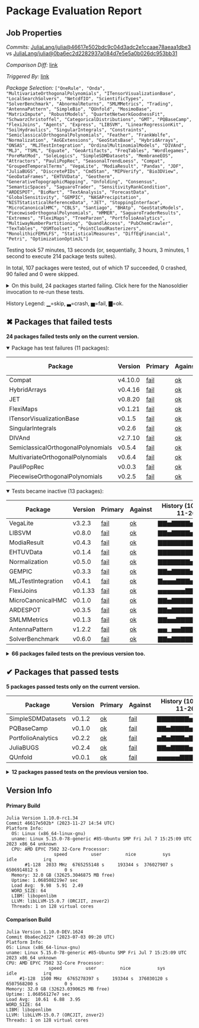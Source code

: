 # Package Evaluation Report

## Job Properties

*Commits:* [JuliaLang/julia@46617e502bdc9c04d3adc2e1ccaae78aeaa1dbe3](https://github.com/JuliaLang/julia/commit/46617e502bdc9c04d3adc2e1ccaae78aeaa1dbe3) vs [JuliaLang/julia@0ba6ec2d2282937a084d7e5e5a0b026dc953bb31](https://github.com/JuliaLang/julia/commit/0ba6ec2d2282937a084d7e5e5a0b026dc953bb31)

*Comparison Diff:* [link](https://github.com/JuliaLang/julia/compare/0ba6ec2d2282937a084d7e5e5a0b026dc953bb31...46617e502bdc9c04d3adc2e1ccaae78aeaa1dbe3)

*Triggered By:* [link](https://github.com/JuliaLang/julia/pull/52045#issuecomment-1829625331)

*Package Selection:* `["OneRule", "Onda", "MultivariateOrthogonalPolynomials", "ITensorVisualizationBase", "LocalSearchSolvers", "NetcdfIO", "ScientificTypes", "SolverBenchmark", "AbnormalReturns", "SMLMMetrics", "Trading", "AntennaPattern", "SimpleBio", "QUnfold", "MosimoBase", "MatrixImpute", "RobustModels", "QuartetNetworkGoodnessFit", "SchwarzChristoffel", "CategoricalDistributions", "GMT", "PQBaseCamp", "FlexiJoins", "Agents", "Express", "LIBSVM", "LinearRegressionKit", "SoilHydraulics", "SingularIntegrals", "Constraints", "SemiclassicalOrthogonalPolynomials", "Feather", "FrankWolfe", "Normalization", "AoGExtensions", "GeoStatsBase", "HybridArrays", "ONSAS", "MLJTestIntegration", "OrdinalMultinomialModels", "DIVAnd", "MLJ", "TSML", "Equate", "GeoArtifacts", "FreqTables", "Wordlegames", "PoreMatMod", "SoleLogics", "SimpleSDMDatasets", "MembraneEOS", "Attractors", "PauliPopRec", "SeasonalTrendLoess", "Compat", "GroupedTemporalTerms", "VegaLite", "ModiaResult", "Pandas", "JDF", "JuliaBUGS", "DiscretePIDs", "CmdStan", "MIPVerify", "Bio3DView", "GeoDataFrames", "EHTUVData", "Geotherm", "GenerativeTopographicMapping", "Unfolding", "Consensus", "SemanticSpaces", "SaguaroTrader", "SensitivityRankCondition", "ARDESPOT", "BioMart", "TextAnalysis", "ForecastData", "GlobalSensitivity", "GEMPIC", "NASAPrecipitation", "NISTStatisticalReferenceData", "JET", "StoppingInterface", "MicroCanonicalHMC", "CBLS", "Santiago", "BHAtp", "GeoStatsModels", "PiecewiseOrthogonalPolynomials", "HMMER", "SaguaroTraderResults", "Extremes", "FlexiMaps", "TreeParzen", "PortfolioAnalytics", "MultiwayNumberPartitioning", "QuandlAccess", "PubChemCrawler", "TexTables", "OSMToolset", "PointCloudRasterizers", "MonolithicFEMVLFS", "StatisticalMeasures", "DiffEqFinancial", "Petri", "OptimizationOptimJL"]`

Testing took 57 minutes, 13 seconds (or, sequentially, 3 hours, 3 minutes, 1 second to execute 214 package tests suites).

In total, 107 packages were tested, out of which 17 succeeded, 0 crashed, 90 failed and 0 were skipped.


<details><summary>On this build, 24 packages started failing. Click here for the Nanosoldier invocation to re-run these tests.</summary>
<p>

```
@nanosoldier `runtests(["HybridArrays", "PauliPopRec", "Compat", "GEMPIC", "FlexiMaps", "ModiaResult", "EHTUVData", "MLJTestIntegration", "JET", "SingularIntegrals", "VegaLite", "Normalization", "ITensorVisualizationBase", "FlexiJoins", "MicroCanonicalHMC", "DIVAnd", "LIBSVM", "SemiclassicalOrthogonalPolynomials", "ARDESPOT", "SMLMMetrics", "PiecewiseOrthogonalPolynomials", "AntennaPattern", "MultivariateOrthogonalPolynomials", "SolverBenchmark"])`
```

</p>
</details>


History Legend: ▁=skip, ▃=crash, ▅=fail, ▇=ok.

## ✖ Packages that failed tests

**24 packages failed tests only on the current version.**

<details open><summary>Package has test failures (11 packages):</summary>
<p>


| Package | Version | Primary | Against | History (10-28 to 11-26) |
| ------- | ------- | ------- | ------- | ------- |
| Compat | v4.10.0 | [fail](https://s3.amazonaws.com/julialang-reports/nanosoldier/pkgeval/by_hash/46617e5_vs_0ba6ec2/Compat.primary.log) | [ok](https://s3.amazonaws.com/julialang-reports/nanosoldier/pkgeval/by_hash/46617e5_vs_0ba6ec2/Compat.against.log) | <span class="history">▇▇▇▇▇▅▅▅▅▅▅▅▅</span> |
| HybridArrays | v0.4.16 | [fail](https://s3.amazonaws.com/julialang-reports/nanosoldier/pkgeval/by_hash/46617e5_vs_0ba6ec2/HybridArrays.primary.log) | [ok](https://s3.amazonaws.com/julialang-reports/nanosoldier/pkgeval/by_hash/46617e5_vs_0ba6ec2/HybridArrays.against.log) | <span class="history">▇▇▅▇▇▇▇▇▇▇▇▇▇</span> |
| JET | v0.8.20 | [fail](https://s3.amazonaws.com/julialang-reports/nanosoldier/pkgeval/by_hash/46617e5_vs_0ba6ec2/JET.primary.log) | [ok](https://s3.amazonaws.com/julialang-reports/nanosoldier/pkgeval/by_hash/46617e5_vs_0ba6ec2/JET.against.log) | <span class="history">▅▅▅▅▅▅▅▅▅▅▅▅▅</span> |
| FlexiMaps | v0.1.21 | [fail](https://s3.amazonaws.com/julialang-reports/nanosoldier/pkgeval/by_hash/46617e5_vs_0ba6ec2/FlexiMaps.primary.log) | [ok](https://s3.amazonaws.com/julialang-reports/nanosoldier/pkgeval/by_hash/46617e5_vs_0ba6ec2/FlexiMaps.against.log) | <span class="history">▅▅▅▅▅▅▅▅▅▅▅▅▅</span> |
| ITensorVisualizationBase | v0.1.5 | [fail](https://s3.amazonaws.com/julialang-reports/nanosoldier/pkgeval/by_hash/46617e5_vs_0ba6ec2/ITensorVisualizationBase.primary.log) | [ok](https://s3.amazonaws.com/julialang-reports/nanosoldier/pkgeval/by_hash/46617e5_vs_0ba6ec2/ITensorVisualizationBase.against.log) | <span class="history">▅▅▅▅▇▇▇▇▇▅▅▅▅</span> |
| SingularIntegrals | v0.2.6 | [fail](https://s3.amazonaws.com/julialang-reports/nanosoldier/pkgeval/by_hash/46617e5_vs_0ba6ec2/SingularIntegrals.primary.log) | [ok](https://s3.amazonaws.com/julialang-reports/nanosoldier/pkgeval/by_hash/46617e5_vs_0ba6ec2/SingularIntegrals.against.log) | <span class="history">▅▅▅▅▅▅▅▅▅▅▅▅▅</span> |
| DIVAnd | v2.7.10 | [fail](https://s3.amazonaws.com/julialang-reports/nanosoldier/pkgeval/by_hash/46617e5_vs_0ba6ec2/DIVAnd.primary.log) | [ok](https://s3.amazonaws.com/julialang-reports/nanosoldier/pkgeval/by_hash/46617e5_vs_0ba6ec2/DIVAnd.against.log) | <span class="history">▅▇▅▇▅▇▇▇▅▇▅▅▅</span> |
| SemiclassicalOrthogonalPolynomials | v0.5.4 | [fail](https://s3.amazonaws.com/julialang-reports/nanosoldier/pkgeval/by_hash/46617e5_vs_0ba6ec2/SemiclassicalOrthogonalPolynomials.primary.log) | [ok](https://s3.amazonaws.com/julialang-reports/nanosoldier/pkgeval/by_hash/46617e5_vs_0ba6ec2/SemiclassicalOrthogonalPolynomials.against.log) | <span class="history">▅▅▅▅▅▅▅▅▅▅▅▅▅</span> |
| MultivariateOrthogonalPolynomials | v0.6.4 | [fail](https://s3.amazonaws.com/julialang-reports/nanosoldier/pkgeval/by_hash/46617e5_vs_0ba6ec2/MultivariateOrthogonalPolynomials.primary.log) | [ok](https://s3.amazonaws.com/julialang-reports/nanosoldier/pkgeval/by_hash/46617e5_vs_0ba6ec2/MultivariateOrthogonalPolynomials.against.log) | <span class="history">▅▅▅▅▅▅▅▅▅▅▅▅▅</span> |
| PauliPopRec | v0.0.3 | [fail](https://s3.amazonaws.com/julialang-reports/nanosoldier/pkgeval/by_hash/46617e5_vs_0ba6ec2/PauliPopRec.primary.log) | [ok](https://s3.amazonaws.com/julialang-reports/nanosoldier/pkgeval/by_hash/46617e5_vs_0ba6ec2/PauliPopRec.against.log) | <span class="history">▇▇▇▇▇▇▇▇▇▇▇▇▇</span> |
| PiecewiseOrthogonalPolynomials | v0.2.5 | [fail](https://s3.amazonaws.com/julialang-reports/nanosoldier/pkgeval/by_hash/46617e5_vs_0ba6ec2/PiecewiseOrthogonalPolynomials.primary.log) | [ok](https://s3.amazonaws.com/julialang-reports/nanosoldier/pkgeval/by_hash/46617e5_vs_0ba6ec2/PiecewiseOrthogonalPolynomials.against.log) | <span class="history">▅▅▅▅▅▅▅▅▅▅▅▅▅</span> |

</p>
</details>

<details open><summary>Tests became inactive (13 packages):</summary>
<p>


| Package | Version | Primary | Against | History (10-28 to 11-26) |
| ------- | ------- | ------- | ------- | ------- |
| VegaLite | v3.2.3 | [fail](https://s3.amazonaws.com/julialang-reports/nanosoldier/pkgeval/by_hash/46617e5_vs_0ba6ec2/VegaLite.primary.log) | [ok](https://s3.amazonaws.com/julialang-reports/nanosoldier/pkgeval/by_hash/46617e5_vs_0ba6ec2/VegaLite.against.log) | <span class="history">▇▇▅▇▇▇▇▅▅▅▅▅▅</span> |
| LIBSVM | v0.8.0 | [fail](https://s3.amazonaws.com/julialang-reports/nanosoldier/pkgeval/by_hash/46617e5_vs_0ba6ec2/LIBSVM.primary.log) | [ok](https://s3.amazonaws.com/julialang-reports/nanosoldier/pkgeval/by_hash/46617e5_vs_0ba6ec2/LIBSVM.against.log) | <span class="history">▇▇▅▇▇▇▇▅▇▅▅▇▅</span> |
| ModiaResult | v0.4.3 | [fail](https://s3.amazonaws.com/julialang-reports/nanosoldier/pkgeval/by_hash/46617e5_vs_0ba6ec2/ModiaResult.primary.log) | [ok](https://s3.amazonaws.com/julialang-reports/nanosoldier/pkgeval/by_hash/46617e5_vs_0ba6ec2/ModiaResult.against.log) | <span class="history">▇▇▇▇▇▇▇▇▇▇▇▇▇</span> |
| EHTUVData | v0.1.4 | [fail](https://s3.amazonaws.com/julialang-reports/nanosoldier/pkgeval/by_hash/46617e5_vs_0ba6ec2/EHTUVData.primary.log) | [ok](https://s3.amazonaws.com/julialang-reports/nanosoldier/pkgeval/by_hash/46617e5_vs_0ba6ec2/EHTUVData.against.log) | <span class="history">▇▇▇▇▇▇▇▇▅▇▅▇▇</span> |
| Normalization | v0.5.0 | [fail](https://s3.amazonaws.com/julialang-reports/nanosoldier/pkgeval/by_hash/46617e5_vs_0ba6ec2/Normalization.primary.log) | [ok](https://s3.amazonaws.com/julialang-reports/nanosoldier/pkgeval/by_hash/46617e5_vs_0ba6ec2/Normalization.against.log) | <span class="history">▇▇▇▇▇▇▇▅▅▅▅▅▅</span> |
| GEMPIC | v0.3.3 | [fail](https://s3.amazonaws.com/julialang-reports/nanosoldier/pkgeval/by_hash/46617e5_vs_0ba6ec2/GEMPIC.primary.log) | [ok](https://s3.amazonaws.com/julialang-reports/nanosoldier/pkgeval/by_hash/46617e5_vs_0ba6ec2/GEMPIC.against.log) | <span class="history">▇▇▅▇▇▇▇▅▅▅▅▇▅</span> |
| MLJTestIntegration | v0.4.1 | [fail](https://s3.amazonaws.com/julialang-reports/nanosoldier/pkgeval/by_hash/46617e5_vs_0ba6ec2/MLJTestIntegration.primary.log) | [ok](https://s3.amazonaws.com/julialang-reports/nanosoldier/pkgeval/by_hash/46617e5_vs_0ba6ec2/MLJTestIntegration.against.log) | <span class="history">▇▅▅▅▇▇▇▅▇▇▇▅▇</span> |
| FlexiJoins | v0.1.33 | [fail](https://s3.amazonaws.com/julialang-reports/nanosoldier/pkgeval/by_hash/46617e5_vs_0ba6ec2/FlexiJoins.primary.log) | [ok](https://s3.amazonaws.com/julialang-reports/nanosoldier/pkgeval/by_hash/46617e5_vs_0ba6ec2/FlexiJoins.against.log) | <span class="history">▅▅▅▅▅▅▇▇▇▅▇▅▅</span> |
| MicroCanonicalHMC | v0.1.0 | [fail](https://s3.amazonaws.com/julialang-reports/nanosoldier/pkgeval/by_hash/46617e5_vs_0ba6ec2/MicroCanonicalHMC.primary.log) | [ok](https://s3.amazonaws.com/julialang-reports/nanosoldier/pkgeval/by_hash/46617e5_vs_0ba6ec2/MicroCanonicalHMC.against.log) | <span class="history">▇▇▅▇▇▇▇▇▇▅▅▅▇</span> |
| ARDESPOT | v0.3.5 | [fail](https://s3.amazonaws.com/julialang-reports/nanosoldier/pkgeval/by_hash/46617e5_vs_0ba6ec2/ARDESPOT.primary.log) | [ok](https://s3.amazonaws.com/julialang-reports/nanosoldier/pkgeval/by_hash/46617e5_vs_0ba6ec2/ARDESPOT.against.log) | <span class="history">▇▇▅▇▇▇▇▇▅▅▇▇▅</span> |
| SMLMMetrics | v0.1.3 | [fail](https://s3.amazonaws.com/julialang-reports/nanosoldier/pkgeval/by_hash/46617e5_vs_0ba6ec2/SMLMMetrics.primary.log) | [ok](https://s3.amazonaws.com/julialang-reports/nanosoldier/pkgeval/by_hash/46617e5_vs_0ba6ec2/SMLMMetrics.against.log) | <span class="history">▇▇▅▅▇▇▇▇▅▅▇▅▅</span> |
| AntennaPattern | v1.2.2 | [fail](https://s3.amazonaws.com/julialang-reports/nanosoldier/pkgeval/by_hash/46617e5_vs_0ba6ec2/AntennaPattern.primary.log) | [ok](https://s3.amazonaws.com/julialang-reports/nanosoldier/pkgeval/by_hash/46617e5_vs_0ba6ec2/AntennaPattern.against.log) | <span class="history">▅▅▁▅▅▇▇▇▇▅▇▇▇</span> |
| SolverBenchmark | v0.6.0 | [fail](https://s3.amazonaws.com/julialang-reports/nanosoldier/pkgeval/by_hash/46617e5_vs_0ba6ec2/SolverBenchmark.primary.log) | [ok](https://s3.amazonaws.com/julialang-reports/nanosoldier/pkgeval/by_hash/46617e5_vs_0ba6ec2/SolverBenchmark.against.log) | <span class="history">▇▇▅▇▇▇▇▇▇▇▇▇▅</span> |

</p>
</details>

<details><summary><strong>66 packages failed tests on the previous version too.</strong></summary>
<p>

<details open><summary>Package has test failures (1 packages):</summary>
<p>


| Package | History (10-28 to 11-26) |
| ------- | ------- |
| [CategoricalDistributions v0.1.13](https://s3.amazonaws.com/julialang-reports/nanosoldier/pkgeval/by_hash/46617e5_vs_0ba6ec2/CategoricalDistributions.primary.log) | <span class="history">▇▇▇▇▇▇▇▇▇▇▇▇▇</span> |

</p>
</details>

<details open><summary>There were unidentified errors (1 packages):</summary>
<p>


| Package | History (10-28 to 11-26) |
| ------- | ------- |
| [FrankWolfe v0.3.1](https://s3.amazonaws.com/julialang-reports/nanosoldier/pkgeval/by_hash/46617e5_vs_0ba6ec2/FrankWolfe.primary.log) | <span class="history">▅▅▅▅▅▅▅▅▅▅▅▅▅</span> |

</p>
</details>

<details open><summary>Tests became inactive (64 packages):</summary>
<p>


| Package | History (10-28 to 11-26) |
| ------- | ------- |
| [ScientificTypes v3.0.2](https://s3.amazonaws.com/julialang-reports/nanosoldier/pkgeval/by_hash/46617e5_vs_0ba6ec2/ScientificTypes.primary.log) | <span class="history">▇▇▅▇▇▇▇▅▇▇▇▇▇</span> |
| [MLJ v0.20.2](https://s3.amazonaws.com/julialang-reports/nanosoldier/pkgeval/by_hash/46617e5_vs_0ba6ec2/MLJ.primary.log) | <span class="history">▇▇▅▇▇▇▇▇▇▅▇▇▇</span> |
| [NetcdfIO v0.2.7](https://s3.amazonaws.com/julialang-reports/nanosoldier/pkgeval/by_hash/46617e5_vs_0ba6ec2/NetcdfIO.primary.log) | <span class="history">▇▇▇▇▇▇▇▇▇▇▇▇▇</span> |
| [Bio3DView v0.1.5](https://s3.amazonaws.com/julialang-reports/nanosoldier/pkgeval/by_hash/46617e5_vs_0ba6ec2/Bio3DView.primary.log) | <span class="history">▇▇▇▇▇▇▇▇▅▅▇▇▇</span> |
| [FreqTables v0.4.6](https://s3.amazonaws.com/julialang-reports/nanosoldier/pkgeval/by_hash/46617e5_vs_0ba6ec2/FreqTables.primary.log) | <span class="history">▇▇▇▇▇▇▇▇▅▇▅▅▅</span> |
| [TextAnalysis v0.7.5](https://s3.amazonaws.com/julialang-reports/nanosoldier/pkgeval/by_hash/46617e5_vs_0ba6ec2/TextAnalysis.primary.log) | <span class="history">▇▇▅▇▇▇▇▇▅▇▅▅▅</span> |
| [GMT v1.8.0](https://s3.amazonaws.com/julialang-reports/nanosoldier/pkgeval/by_hash/46617e5_vs_0ba6ec2/GMT.primary.log) | <span class="history">▃▃▃▃▅▃▅▃▅▅▅▅▃</span> |
| [Agents v5.17.1](https://s3.amazonaws.com/julialang-reports/nanosoldier/pkgeval/by_hash/46617e5_vs_0ba6ec2/Agents.primary.log) | <span class="history">▇▇▅▇▇▇▇▅▅▅▇▇▅</span> |
| [Feather v0.5.10](https://s3.amazonaws.com/julialang-reports/nanosoldier/pkgeval/by_hash/46617e5_vs_0ba6ec2/Feather.primary.log) | <span class="history">▇▇▇▇▇▇▇▇▇▅▇▅▇</span> |
| [Onda v0.15.3](https://s3.amazonaws.com/julialang-reports/nanosoldier/pkgeval/by_hash/46617e5_vs_0ba6ec2/Onda.primary.log) | <span class="history">▅▅▅▅▅▅▅▅▅▅▅▅▅</span> |
| [Pandas v1.6.1](https://s3.amazonaws.com/julialang-reports/nanosoldier/pkgeval/by_hash/46617e5_vs_0ba6ec2/Pandas.primary.log) | <span class="history">▅▁▁▅▅▇▇▅▅▅▇▇▇</span> |
| [Constraints v0.5.3](https://s3.amazonaws.com/julialang-reports/nanosoldier/pkgeval/by_hash/46617e5_vs_0ba6ec2/Constraints.primary.log) | <span class="history">▇▅▅▇▇▇▇▅▅▇▇▇▅</span> |
| [JDF v0.5.2](https://s3.amazonaws.com/julialang-reports/nanosoldier/pkgeval/by_hash/46617e5_vs_0ba6ec2/JDF.primary.log) | <span class="history">▇▇▅▇▇▇▇▅▅▇▅▅▇</span> |
| [LocalSearchSolvers v0.4.3](https://s3.amazonaws.com/julialang-reports/nanosoldier/pkgeval/by_hash/46617e5_vs_0ba6ec2/LocalSearchSolvers.primary.log) | <span class="history">▇▅▅▅▇▇▇▇▅▇▅▅▅</span> |
| [SoleLogics v0.6.7](https://s3.amazonaws.com/julialang-reports/nanosoldier/pkgeval/by_hash/46617e5_vs_0ba6ec2/SoleLogics.primary.log) | <span class="history">▇▇▇▇▇▇▇▇▇▇▇▇▇</span> |
| [SoilHydraulics v0.2.4](https://s3.amazonaws.com/julialang-reports/nanosoldier/pkgeval/by_hash/46617e5_vs_0ba6ec2/SoilHydraulics.primary.log) | <span class="history">▇▇▇▇▇▇▇▇▇▇▇▇▇</span> |
| [GeoDataFrames v0.3.7](https://s3.amazonaws.com/julialang-reports/nanosoldier/pkgeval/by_hash/46617e5_vs_0ba6ec2/GeoDataFrames.primary.log) | <span class="history">▇▇▅▇▇▇▇▅▇▇▅▇▅</span> |
| [RobustModels v0.5.0](https://s3.amazonaws.com/julialang-reports/nanosoldier/pkgeval/by_hash/46617e5_vs_0ba6ec2/RobustModels.primary.log) | <span class="history">▇▇▅▇▇▇▇▅▇▅▇▇▅</span> |
| [Extremes v1.0.0](https://s3.amazonaws.com/julialang-reports/nanosoldier/pkgeval/by_hash/46617e5_vs_0ba6ec2/Extremes.primary.log) | <span class="history">▇▇▅▇▇▇▇▅▇▇▇▇▇</span> |
| [OrdinalMultinomialModels v0.4.5](https://s3.amazonaws.com/julialang-reports/nanosoldier/pkgeval/by_hash/46617e5_vs_0ba6ec2/OrdinalMultinomialModels.primary.log) | <span class="history">▇▇▅▇▇▇▇▅▇▅▅▇▅</span> |
| [TexTables v0.2.7](https://s3.amazonaws.com/julialang-reports/nanosoldier/pkgeval/by_hash/46617e5_vs_0ba6ec2/TexTables.primary.log) | <span class="history">▇▇▅▇▇▇▇▇▅▇▇▇▇</span> |
| [CBLS v0.1.13](https://s3.amazonaws.com/julialang-reports/nanosoldier/pkgeval/by_hash/46617e5_vs_0ba6ec2/CBLS.primary.log) | <span class="history">▇▅▅▇▇▇▇▇▅▇▇▅▅</span> |
| [StoppingInterface v0.5.3](https://s3.amazonaws.com/julialang-reports/nanosoldier/pkgeval/by_hash/46617e5_vs_0ba6ec2/StoppingInterface.primary.log) | <span class="history">▇▇▅▇▇▇▇▅▅▇▅▇▅</span> |
| [SeasonalTrendLoess v0.1.0](https://s3.amazonaws.com/julialang-reports/nanosoldier/pkgeval/by_hash/46617e5_vs_0ba6ec2/SeasonalTrendLoess.primary.log) | <span class="history">▇▇▅▇▇▇▇▇▇▅▅▅▇</span> |
| [Petri v1.3.0](https://s3.amazonaws.com/julialang-reports/nanosoldier/pkgeval/by_hash/46617e5_vs_0ba6ec2/Petri.primary.log) | <span class="history">▇▅▅▅▅▇▅▇▅▅▅▇▇</span> |
| [TreeParzen v0.3.3](https://s3.amazonaws.com/julialang-reports/nanosoldier/pkgeval/by_hash/46617e5_vs_0ba6ec2/TreeParzen.primary.log) | <span class="history">▇▇▅▇▇▇▇▇▅▇▅▇▅</span> |
| [TSML v2.7.6](https://s3.amazonaws.com/julialang-reports/nanosoldier/pkgeval/by_hash/46617e5_vs_0ba6ec2/TSML.primary.log) | <span class="history">▇▅▅▅▇▇▅▅▅▅▇▇▅</span> |
| [QuandlAccess v2.0.2](https://s3.amazonaws.com/julialang-reports/nanosoldier/pkgeval/by_hash/46617e5_vs_0ba6ec2/QuandlAccess.primary.log) | <span class="history">▇▇▇▇▇▇▇▇▇▅▅▇▅</span> |
| [MatrixImpute v0.3.2](https://s3.amazonaws.com/julialang-reports/nanosoldier/pkgeval/by_hash/46617e5_vs_0ba6ec2/MatrixImpute.primary.log) | <span class="history">▇▇▇▇▇▇▇▅▅▅▇▅▇</span> |
| [Wordlegames v0.4.0](https://s3.amazonaws.com/julialang-reports/nanosoldier/pkgeval/by_hash/46617e5_vs_0ba6ec2/Wordlegames.primary.log) | <span class="history">▇▇▇▇▇▇▇▇▅▅▇▇▅</span> |
| [Geotherm v0.1.0](https://s3.amazonaws.com/julialang-reports/nanosoldier/pkgeval/by_hash/46617e5_vs_0ba6ec2/Geotherm.primary.log) | <span class="history">▇▇▅▇▇▇▇▇▇▅▅▅▅</span> |
| [BioMart v0.1.1](https://s3.amazonaws.com/julialang-reports/nanosoldier/pkgeval/by_hash/46617e5_vs_0ba6ec2/BioMart.primary.log) | <span class="history">▇▇▅▇▇▇▇▇▇▇▅▅▅</span> |
| [StatisticalMeasures v0.1.3](https://s3.amazonaws.com/julialang-reports/nanosoldier/pkgeval/by_hash/46617e5_vs_0ba6ec2/StatisticalMeasures.primary.log) | <span class="history">▇▇▅▇▇▇▇▇▅▇▅▇▇</span> |
| [SimpleBio v0.3.0](https://s3.amazonaws.com/julialang-reports/nanosoldier/pkgeval/by_hash/46617e5_vs_0ba6ec2/SimpleBio.primary.log) | <span class="history">▇▇▇▇▇▇▇▇▇▇▇▇▇</span> |
| [Equate v0.1.10](https://s3.amazonaws.com/julialang-reports/nanosoldier/pkgeval/by_hash/46617e5_vs_0ba6ec2/Equate.primary.log) | <span class="history">▇▇▅▇▇▇▇▅▇▅▇▇▇</span> |
| [GeoStatsModels v0.2.2](https://s3.amazonaws.com/julialang-reports/nanosoldier/pkgeval/by_hash/46617e5_vs_0ba6ec2/GeoStatsModels.primary.log) | <span class="history">▇▅▅▇▇▇▇▅▇▇▇▅▇</span> |
| [OSMToolset v0.1.2](https://s3.amazonaws.com/julialang-reports/nanosoldier/pkgeval/by_hash/46617e5_vs_0ba6ec2/OSMToolset.primary.log) | <span class="history">▇▇▇▇▇▇▇▅▇▇▅▇▇</span> |
| [Santiago v0.10.1](https://s3.amazonaws.com/julialang-reports/nanosoldier/pkgeval/by_hash/46617e5_vs_0ba6ec2/Santiago.primary.log) | <span class="history">▇▇▅▇▇▇▇▇▅▅▅▅▇</span> |
| [ONSAS v0.4.3](https://s3.amazonaws.com/julialang-reports/nanosoldier/pkgeval/by_hash/46617e5_vs_0ba6ec2/ONSAS.primary.log) | <span class="history">▇▇▅▇▇▇▇▇▇▇▇▅▇</span> |
| [AbnormalReturns v0.3.0](https://s3.amazonaws.com/julialang-reports/nanosoldier/pkgeval/by_hash/46617e5_vs_0ba6ec2/AbnormalReturns.primary.log) | <span class="history">▇▇▅▇▇▇▇▅▅▅▅▅▅</span> |
| [Unfolding v0.2.6](https://s3.amazonaws.com/julialang-reports/nanosoldier/pkgeval/by_hash/46617e5_vs_0ba6ec2/Unfolding.primary.log) | <span class="history">▇▇▅▇▇▇▇▅▇▇▇▇▇</span> |
| [SaguaroTrader v0.3.1](https://s3.amazonaws.com/julialang-reports/nanosoldier/pkgeval/by_hash/46617e5_vs_0ba6ec2/SaguaroTrader.primary.log) | <span class="history">▇▇▅▇▇▇▇▇▇▇▇▇▇</span> |
| [MosimoBase v0.3.2](https://s3.amazonaws.com/julialang-reports/nanosoldier/pkgeval/by_hash/46617e5_vs_0ba6ec2/MosimoBase.primary.log) | <span class="history">▇▇▅▇▇▇▇▅▇▅▅▅▇</span> |
| [MembraneEOS v0.2.1](https://s3.amazonaws.com/julialang-reports/nanosoldier/pkgeval/by_hash/46617e5_vs_0ba6ec2/MembraneEOS.primary.log) | <span class="history">▇▇▅▇▇▇▇▇▅▅▅▅▅</span> |
| [PointCloudRasterizers v0.2.5](https://s3.amazonaws.com/julialang-reports/nanosoldier/pkgeval/by_hash/46617e5_vs_0ba6ec2/PointCloudRasterizers.primary.log) | <span class="history">▇▇▅▇▇▇▇▅▅▅▇▅▅</span> |
| [LinearRegressionKit v0.7.11](https://s3.amazonaws.com/julialang-reports/nanosoldier/pkgeval/by_hash/46617e5_vs_0ba6ec2/LinearRegressionKit.primary.log) | <span class="history">▇▇▅▇▇▇▇▇▇▇▇▅▅</span> |
| [QuartetNetworkGoodnessFit v0.5.0](https://s3.amazonaws.com/julialang-reports/nanosoldier/pkgeval/by_hash/46617e5_vs_0ba6ec2/QuartetNetworkGoodnessFit.primary.log) | <span class="history">▇▇▅▇▇▇▇▇▅▇▅▅▅</span> |
| [MultiwayNumberPartitioning v0.1.1](https://s3.amazonaws.com/julialang-reports/nanosoldier/pkgeval/by_hash/46617e5_vs_0ba6ec2/MultiwayNumberPartitioning.primary.log) | <span class="history">▇▇▇▇▇▇▇▅▇▇▅▅▇</span> |
| [HMMER v1.4.0](https://s3.amazonaws.com/julialang-reports/nanosoldier/pkgeval/by_hash/46617e5_vs_0ba6ec2/HMMER.primary.log) | <span class="history">▇▇▅▇▇▇▇▇▅▅▅▇▅</span> |
| [AoGExtensions v0.1.12](https://s3.amazonaws.com/julialang-reports/nanosoldier/pkgeval/by_hash/46617e5_vs_0ba6ec2/AoGExtensions.primary.log) | <span class="history">▇▇▅▇▅▇▇▅▇▅▅▅▇</span> |
| [MIPVerify v0.5.1](https://s3.amazonaws.com/julialang-reports/nanosoldier/pkgeval/by_hash/46617e5_vs_0ba6ec2/MIPVerify.primary.log) | <span class="history">▇▇▅▇▇▇▅▇▇▅▇▅▇</span> |
| [Trading v0.2.0](https://s3.amazonaws.com/julialang-reports/nanosoldier/pkgeval/by_hash/46617e5_vs_0ba6ec2/Trading.primary.log) | <span class="history">▇▇▅▇▇▇▇▅▅▅▅▅▅</span> |
| [GroupedTemporalTerms v0.1.3](https://s3.amazonaws.com/julialang-reports/nanosoldier/pkgeval/by_hash/46617e5_vs_0ba6ec2/GroupedTemporalTerms.primary.log) | <span class="history">▇▇▅▇▇▇▇▇▅▇▅▅▅</span> |
| [GeoArtifacts v0.2.1](https://s3.amazonaws.com/julialang-reports/nanosoldier/pkgeval/by_hash/46617e5_vs_0ba6ec2/GeoArtifacts.primary.log) | <span class="history">▅▅▅▅▅▅▅▅▅▅▅▅▅</span> |
| [SemanticSpaces v0.1.0](https://s3.amazonaws.com/julialang-reports/nanosoldier/pkgeval/by_hash/46617e5_vs_0ba6ec2/SemanticSpaces.primary.log) | <span class="history">▇▇▅▇▇▇▇▅▇▇▇▅▅</span> |
| [BHAtp v1.0.10](https://s3.amazonaws.com/julialang-reports/nanosoldier/pkgeval/by_hash/46617e5_vs_0ba6ec2/BHAtp.primary.log) | <span class="history">▇▇▇▇▇▇▇▅▅▅▇▅▅</span> |
| [PoreMatMod v0.2.19](https://s3.amazonaws.com/julialang-reports/nanosoldier/pkgeval/by_hash/46617e5_vs_0ba6ec2/PoreMatMod.primary.log) | <span class="history">▇▇▇▇▇▇▇▇▇▇▇▇▇</span> |
| [ForecastData v0.1.1](https://s3.amazonaws.com/julialang-reports/nanosoldier/pkgeval/by_hash/46617e5_vs_0ba6ec2/ForecastData.primary.log) | <span class="history">▇▇▅▇▇▇▇▇▇▅▇▅▅</span> |
| [NISTStatisticalReferenceData v0.1.0](https://s3.amazonaws.com/julialang-reports/nanosoldier/pkgeval/by_hash/46617e5_vs_0ba6ec2/NISTStatisticalReferenceData.primary.log) | <span class="history">▇▇▅▇▇▇▇▇▇▅▅▇▇</span> |
| [GenerativeTopographicMapping v0.1.0](https://s3.amazonaws.com/julialang-reports/nanosoldier/pkgeval/by_hash/46617e5_vs_0ba6ec2/GenerativeTopographicMapping.primary.log) | <span class="history">▇▇▅▇▇▇▇▇▅▇▅▅▇</span> |
| [NASAPrecipitation v0.3.0](https://s3.amazonaws.com/julialang-reports/nanosoldier/pkgeval/by_hash/46617e5_vs_0ba6ec2/NASAPrecipitation.primary.log) | <span class="history">▇▇▅▇▇▇▅▇▅▇▅▇▅</span> |
| [OneRule v0.5.1](https://s3.amazonaws.com/julialang-reports/nanosoldier/pkgeval/by_hash/46617e5_vs_0ba6ec2/OneRule.primary.log) | <span class="history">▇▇▅▇▇▇▇▅▅▅▅▇▇</span> |
| [SaguaroTraderResults v0.1.1](https://s3.amazonaws.com/julialang-reports/nanosoldier/pkgeval/by_hash/46617e5_vs_0ba6ec2/SaguaroTraderResults.primary.log) | <span class="history">▇▇▅▇▇▇▇▇▇▇▇▇▇</span> |
| [MonolithicFEMVLFS v0.1.1](https://s3.amazonaws.com/julialang-reports/nanosoldier/pkgeval/by_hash/46617e5_vs_0ba6ec2/MonolithicFEMVLFS.primary.log) | <span class="history">▇▇▅▇▇▇▇▇▅▅▇▅▇</span> |

</p>
</details>

</p>
</details>


## ✔ Packages that passed tests

**5 packages passed tests only on the current version.**

| Package | Version | Primary | Against | History (10-28 to 11-26) |
| ------- | ------- | ------- | ------- | ------- |
| SimpleSDMDatasets | v0.1.2 | [ok](https://s3.amazonaws.com/julialang-reports/nanosoldier/pkgeval/by_hash/46617e5_vs_0ba6ec2/SimpleSDMDatasets.primary.log) | [fail](https://s3.amazonaws.com/julialang-reports/nanosoldier/pkgeval/by_hash/46617e5_vs_0ba6ec2/SimpleSDMDatasets.against.log) | <span class="history">▇▇▇▇▇▇▇▅▇▇▇▇▇</span> |
| PQBaseCamp | v0.1.0 | [ok](https://s3.amazonaws.com/julialang-reports/nanosoldier/pkgeval/by_hash/46617e5_vs_0ba6ec2/PQBaseCamp.primary.log) | [fail](https://s3.amazonaws.com/julialang-reports/nanosoldier/pkgeval/by_hash/46617e5_vs_0ba6ec2/PQBaseCamp.against.log) | <span class="history">▇▇▅▇▇▇▇▅▇▇▇▇▇</span> |
| PortfolioAnalytics | v0.2.2 | [ok](https://s3.amazonaws.com/julialang-reports/nanosoldier/pkgeval/by_hash/46617e5_vs_0ba6ec2/PortfolioAnalytics.primary.log) | [fail](https://s3.amazonaws.com/julialang-reports/nanosoldier/pkgeval/by_hash/46617e5_vs_0ba6ec2/PortfolioAnalytics.against.log) | <span class="history">▅▇▅▇▇▇▅▇▇▇▇▇▇</span> |
| JuliaBUGS | v0.2.4 | [ok](https://s3.amazonaws.com/julialang-reports/nanosoldier/pkgeval/by_hash/46617e5_vs_0ba6ec2/JuliaBUGS.primary.log) | [fail](https://s3.amazonaws.com/julialang-reports/nanosoldier/pkgeval/by_hash/46617e5_vs_0ba6ec2/JuliaBUGS.against.log) | <span class="history">▇▇▅▇▇▇▇▅▇▅▅▅▅</span> |
| QUnfold | v0.0.1 | [ok](https://s3.amazonaws.com/julialang-reports/nanosoldier/pkgeval/by_hash/46617e5_vs_0ba6ec2/QUnfold.primary.log) | [fail](https://s3.amazonaws.com/julialang-reports/nanosoldier/pkgeval/by_hash/46617e5_vs_0ba6ec2/QUnfold.against.log) | <span class="history">▅▅▅▅▅▇▇▇▇▅▅▅▅</span> |

<details><summary><strong>12 packages passed tests on the previous version too.</strong></summary>
<p>

| Package | History (10-28 to 11-26) |
| ------- | ------- |
| [GeoStatsBase v0.40.1](https://s3.amazonaws.com/julialang-reports/nanosoldier/pkgeval/by_hash/46617e5_vs_0ba6ec2/GeoStatsBase.primary.log) | <span class="history">▅▇▅▇▇▇▇▅▅▇▅▅▇</span> |
| [OptimizationOptimJL v0.1.14](https://s3.amazonaws.com/julialang-reports/nanosoldier/pkgeval/by_hash/46617e5_vs_0ba6ec2/OptimizationOptimJL.primary.log) | <span class="history">▅▅▅▅▅▅▅▅▅▅▅▅▅</span> |
| [CmdStan v6.6.0](https://s3.amazonaws.com/julialang-reports/nanosoldier/pkgeval/by_hash/46617e5_vs_0ba6ec2/CmdStan.primary.log) | <span class="history">▇▇▅▇▇▇▇▅▇▅▇▅▅</span> |
| [Attractors v1.13.2](https://s3.amazonaws.com/julialang-reports/nanosoldier/pkgeval/by_hash/46617e5_vs_0ba6ec2/Attractors.primary.log) | <span class="history">▇▅▅▇▇▅▅▅▇▅▇▇▅</span> |
| [GlobalSensitivity v2.4.0](https://s3.amazonaws.com/julialang-reports/nanosoldier/pkgeval/by_hash/46617e5_vs_0ba6ec2/GlobalSensitivity.primary.log) | <span class="history">▇▅▅▅▅▅▅▅▇▅▇▅▇</span> |
| [Express v0.9.2](https://s3.amazonaws.com/julialang-reports/nanosoldier/pkgeval/by_hash/46617e5_vs_0ba6ec2/Express.primary.log) | <span class="history">▅▁▅▃▅▇▇▇▅▇▅▅▇</span> |
| [SchwarzChristoffel v0.1.14](https://s3.amazonaws.com/julialang-reports/nanosoldier/pkgeval/by_hash/46617e5_vs_0ba6ec2/SchwarzChristoffel.primary.log) | <span class="history">▅▅▅▅▅▇▅▇▇▇▇▇▇</span> |
| [DiffEqFinancial v2.6.0](https://s3.amazonaws.com/julialang-reports/nanosoldier/pkgeval/by_hash/46617e5_vs_0ba6ec2/DiffEqFinancial.primary.log) | <span class="history">▇▅▅▇▇▅▅▇▅▇▇▇▅</span> |
| [PubChemCrawler v1.1.0](https://s3.amazonaws.com/julialang-reports/nanosoldier/pkgeval/by_hash/46617e5_vs_0ba6ec2/PubChemCrawler.primary.log) | <span class="history">▇▇▇▇▇▇▇▇▇▅▅▅▇</span> |
| [SensitivityRankCondition v0.1.0](https://s3.amazonaws.com/julialang-reports/nanosoldier/pkgeval/by_hash/46617e5_vs_0ba6ec2/SensitivityRankCondition.primary.log) | <span class="history">▅▇▅▇▇▇▅▅▅▇▇▅▇</span> |
| [Consensus v1.0.0](https://s3.amazonaws.com/julialang-reports/nanosoldier/pkgeval/by_hash/46617e5_vs_0ba6ec2/Consensus.primary.log) | <span class="history">▇▇▅▅▇▇▅▇▅▇▇▇▅</span> |
| [DiscretePIDs v0.1.3](https://s3.amazonaws.com/julialang-reports/nanosoldier/pkgeval/by_hash/46617e5_vs_0ba6ec2/DiscretePIDs.primary.log) | <span class="history">▅▇▅▇▅▇▅▇▇▇▇▇▇</span> |

</p>
</details>


## Version Info

#### Primary Build

```
Julia Version 1.10.0-rc1.34
Commit 46617e502b* (2023-11-27 14:54 UTC)
Platform Info:
  OS: Linux (x86_64-linux-gnu)
  uname: Linux 5.15.0-78-generic #85-Ubuntu SMP Fri Jul 7 15:25:09 UTC 2023 x86_64 unknown
  CPU: AMD EPYC 7502 32-Core Processor: 
                  speed         user         nice          sys         idle          irq
       #1-128  2033 MHz  6765255148 s     193344 s  376027907 s  6506914812 s          0 s
  Memory: 32.0 GB (32625.3046875 MB free)
  Uptime: 1.068508219e7 sec
  Load Avg:  9.98  5.91  2.49
  WORD_SIZE: 64
  LIBM: libopenlibm
  LLVM: libLLVM-15.0.7 (ORCJIT, znver2)
  Threads: 1 on 128 virtual cores

```

  #### Comparison Build

  ```
Julia Version 1.10.0-DEV.1624
Commit 0ba6ec2d22* (2023-07-03 09:20 UTC)
Platform Info:
  OS: Linux (x86_64-linux-gnu)
  uname: Linux 5.15.0-78-generic #85-Ubuntu SMP Fri Jul 7 15:25:09 UTC 2023 x86_64 unknown
  CPU: AMD EPYC 7502 32-Core Processor: 
                  speed         user         nice          sys         idle          irq
       #1-128  1500 MHz  6765278397 s     193344 s  376030120 s  6507568200 s          0 s
  Memory: 32.0 GB (32623.0390625 MB free)
  Uptime: 1.06856127e7 sec
  Load Avg:  10.61  6.88  3.95
  WORD_SIZE: 64
  LIBM: libopenlibm
  LLVM: libLLVM-15.0.7 (ORCJIT, znver2)
  Threads: 1 on 128 virtual cores

  ```
  <!-- Generated on 2023-11-28T07:37:46.798 -->
